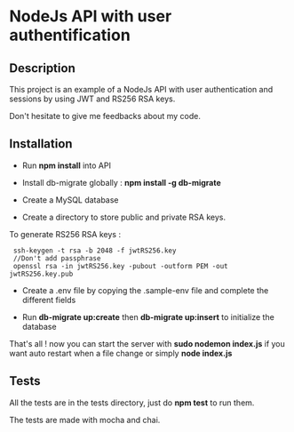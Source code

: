 # NodeJs API with user authentification

## Description

This project is an example of a NodeJs API with user authentication and sessions by using JWT and RS256 RSA keys.

Don't hesitate to give me feedbacks about my code.

## Installation

* Run **npm install** into API

* Install db-migrate globally : **npm install -g db-migrate**

* Create a MySQL database

* Create a directory to store public and private RSA keys.

To generate RS256 RSA keys : 

```
 ssh-keygen -t rsa -b 2048 -f jwtRS256.key
 //Don't add passphrase
 openssl rsa -in jwtRS256.key -pubout -outform PEM -out jwtRS256.key.pub
```

* Create a .env file by copying the .sample-env file and complete the different fields

* Run **db-migrate up:create** then **db-migrate up:insert** to initialize the database

That's all ! now you can start the server with **sudo nodemon index.js** if you want auto restart when a file change or simply **node index.js**

## Tests

All the tests are in the tests directory, just do **npm test** to run them.

The tests are made with mocha and chai.
